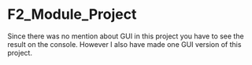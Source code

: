 # F2_Module_Project

Since there was no mention about GUI in this project you have to see the result on the console.
However I also have made one GUI version of this project. 
